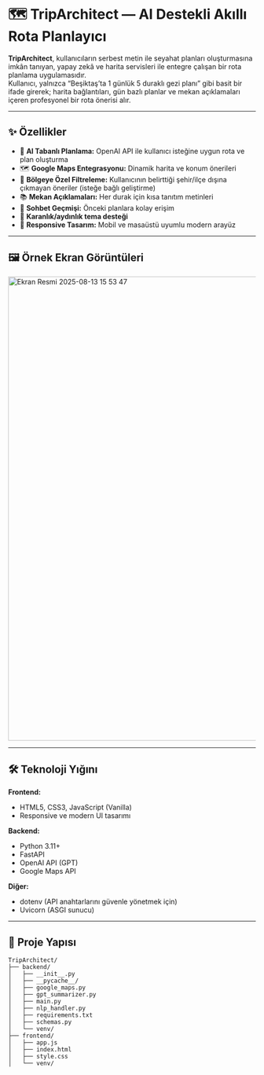 # 🗺️ TripArchitect — AI Destekli Akıllı Rota Planlayıcı

**TripArchitect**, kullanıcıların serbest metin ile seyahat planları oluşturmasına imkân tanıyan, yapay zekâ ve harita servisleri ile entegre çalışan bir rota planlama uygulamasıdır.  
Kullanıcı, yalnızca “Beşiktaş’ta 1 günlük 5 duraklı gezi planı” gibi basit bir ifade girerek; harita bağlantıları, gün bazlı planlar ve mekan açıklamaları içeren profesyonel bir rota önerisi alır.

---

## ✨ Özellikler

- 🧠 **AI Tabanlı Planlama:** OpenAI API ile kullanıcı isteğine uygun rota ve plan oluşturma
- 🗺️ **Google Maps Entegrasyonu:** Dinamik harita ve konum önerileri
- 📍 **Bölgeye Özel Filtreleme:** Kullanıcının belirttiği şehir/ilçe dışına çıkmayan öneriler (isteğe bağlı geliştirme)
- 📚 **Mekan Açıklamaları:** Her durak için kısa tanıtım metinleri
- 💾 **Sohbet Geçmişi:** Önceki planlara kolay erişim
- 🌙 **Karanlık/aydınlık tema desteği**
- 📱 **Responsive Tasarım:** Mobil ve masaüstü uyumlu modern arayüz

---

## 🖼️ Örnek Ekran Görüntüleri

<img width="1512" height="945" alt="Ekran Resmi 2025-08-13 15 53 47" src="https://github.com/user-attachments/assets/817625cd-aadc-4334-843c-037cd5976f80" />

---

## 🛠️ Teknoloji Yığını

**Frontend:**
- HTML5, CSS3, JavaScript (Vanilla)
- Responsive ve modern UI tasarımı

**Backend:**
- Python 3.11+
- FastAPI
- OpenAI API (GPT)
- Google Maps API

**Diğer:**
- dotenv (API anahtarlarını güvenle yönetmek için)
- Uvicorn (ASGI sunucu)

---

## 📂 Proje Yapısı

```plaintext
TripArchitect/
├── backend/
│   ├── __init__.py
│   ├── __pycache__/
│   ├── google_maps.py
│   ├── gpt_summarizer.py
│   ├── main.py
│   ├── nlp_handler.py
│   ├── requirements.txt
│   ├── schemas.py
│   └── venv/
├── frontend/
│   ├── app.js
│   ├── index.html
│   ├── style.css
│   └── venv/

